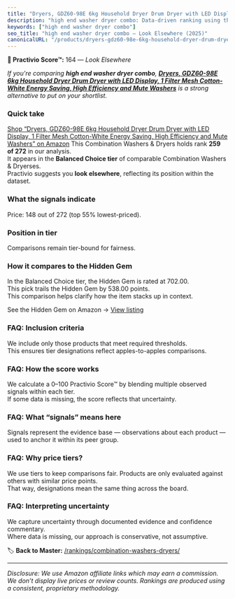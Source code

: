 ```yaml
---
title: "Dryers, GDZ60-98E 6kg Household Dryer Drum Dryer with LED Display, 1 Filter Mesh Cotton-White Energy Saving, High Efficiency and Mute Washers"
description: "high end washer dryer combo: Data-driven ranking using the Practivio Score™. Positioned by quality, value, demand, findability, momentum."
keywords: ["high end washer dryer combo"]
seo_title: "high end washer dryer combo — Look Elsewhere (2025)"
canonicalURL: "/products/dryers-gdz60-98e-6kg-household-dryer-drum-dryer-with-led-display-1-filter-mesh-cotton-white-energy-saving-high-efficiency-and-mute-washers-B0C9ZYV9BZ/"
---
```


**🚫 Practivio Score™:** 164 — _Look Elsewhere_


*If you're comparing **high end washer dryer combo**, **[Dryers, GDZ60-98E 6kg Household Dryer Drum Dryer with LED Display, 1 Filter Mesh Cotton-White Energy Saving, High Efficiency and Mute Washers](https://www.amazon.com/dp/B0C9ZYV9BZ?tag=practivio-20)** is a strong alternative to put on your shortlist.*
### Quick take
[Shop “Dryers, GDZ60-98E 6kg Household Dryer Drum Dryer with LED Display, 1 Filter Mesh Cotton-White Energy Saving, High Efficiency and Mute Washers” on Amazon](https://www.amazon.com/dp/B0C9ZYV9BZ?tag=practivio-20)
This Combination Washers & Dryers holds rank **259 of 272** in our analysis.  
It appears in the **Balanced Choice tier** of comparable Combination Washers & Dryerses.  
Practivio suggests you **look elsewhere**, reflecting its position within the dataset.

### What the signals indicate
Price: 148 out of 272 (top 55% lowest-priced).  

### Position in tier
Comparisons remain tier-bound for fairness.

### How it compares to the Hidden Gem
In the Balanced Choice tier, the Hidden Gem is rated at 702.00.  
This pick trails the Hidden Gem by 538.00 points.  
This comparison helps clarify how the item stacks up in context.  

See the Hidden Gem on Amazon → [View listing](https://www.amazon.com/dp/B0D4282T95?tag=practivio-20)

### FAQ: Inclusion criteria
We include only those products that meet required thresholds.  
This ensures tier designations reflect apples-to-apples comparisons.

### FAQ: How the score works
We calculate a 0–100 Practivio Score™ by blending multiple observed signals within each tier.  
If some data is missing, the score reflects that uncertainty.

### FAQ: What “signals” means here
Signals represent the evidence base — observations about each product — used to anchor it within its peer group.

### FAQ: Why price tiers?
We use tiers to keep comparisons fair. Products are only evaluated against others with similar price points.  
That way, designations mean the same thing across the board.

### FAQ: Interpreting uncertainty
We capture uncertainty through documented evidence and confidence commentary.  
Where data is missing, our approach is conservative, not assumptive.


🏷️ **Back to Master:** [/rankings/combination-washers-dryers/](/rankings/combination-washers-dryers/)

---
_Disclosure: We use Amazon affiliate links which may earn a commission. We don’t display live prices or review counts. Rankings are produced using a consistent, proprietary methodology._
